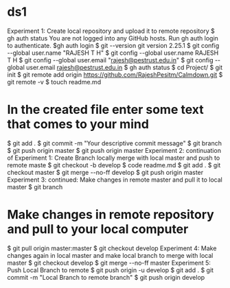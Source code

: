 # ds1
Experiment 1: Create local repository and upload it to remote repository
$ gh auth status
You are not logged into any GitHub hosts. Run gh auth login to authenticate.
$gh auth login
$ git --version
git version 2.25.1
$ git config --global user.name "RAJESH T H"
$ git config --global user.name
RAJESH T H
$ git config --global user.email "rajesh@pestrust.edu.in"
$ git config --global user.email
rajesh@pestrust.edu.in
$ gh auth status
$ cd Project/
$ git init
$ git remote add origin https://github.com/RajeshPesitm/Calmdown.git
$ git remote -v
$ touch readme.md
# In the created file enter some text that comes to your mind
$ git add .
$ git commit -m "Your descriptive commit message"
$ git branch
$ git push origin master
$ git push origin master
Experiment 2: continuation of Experiment 1: Create Branch locally merge with local master and
push to remote maste
$ git checkout -b develop
$ code readme.md
$ git add .
$ git checkout master
$ git merge --no-ff develop
$ git push origin master
Experiment 3: continued: Make changes in remote master and pull it to local master
$ git branch
# Make changes in remote repository and pull to your local computer
$ git pull origin master:master
$ git checkout develop
Experiment 4: Make changes again in local master and make local branch to merge with local
master
$ git checkout develop
$ git merge --no-ff master
Experiment 5: Push Local Branch to remote
$ git push origin -u develop
$ git add .
$ git commit -m "Local Branch to remote branch"
$ git push origin develop
